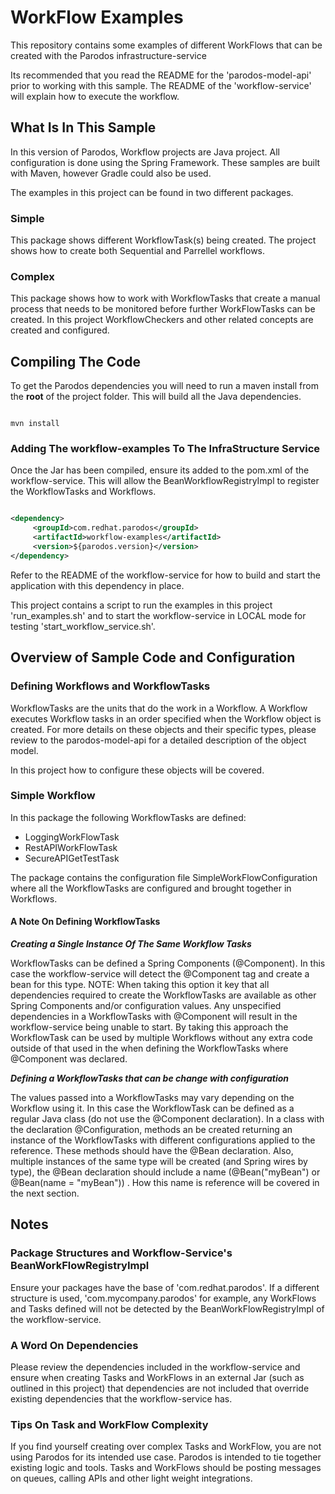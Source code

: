# WorkFlow Examples

This repository contains some examples of different WorkFlows that can be created with the Parodos infrastructure-service

Its recommended that you read the README for the 'parodos-model-api' prior to working with this sample. The README of the 'workflow-service' will explain how to execute the workflow. 

## What Is In This Sample

In this version of Parodos, Workflow projects are Java project. All configuration is done using the Spring Framework. These samples are built with Maven, however Gradle could also be used.

The examples in this project can be found in two different packages.

### Simple

This package shows different WorkflowTask(s) being created. The project shows how to create both Sequential and Parrellel workflows.

### Complex

This package shows how to work with WorkflowTasks that create a manual process that needs to be monitored before further WorkFlowTasks can be created. In this project WorkflowCheckers and other related concepts are created and configured.

## Compiling The Code

To get the Parodos dependencies you will need to run a maven install from the **root** of the project folder. This will build all the Java dependencies.

```shell

mvn install

```

### Adding The workflow-examples To The InfraStructure Service

Once the Jar has been compiled, ensure its added to the pom.xml of the workflow-service. This will allow the BeanWorkflowRegistryImpl to register the WorkflowTasks and Workflows. 


```xml

<dependency>
	 <groupId>com.redhat.parodos</groupId>
	 <artifactId>workflow-examples</artifactId>
	 <version>${parodos.version}</version>
</dependency>


```

Refer to the README of the workflow-service for how to build and start the application with this dependency in place.

This project contains a script to run the examples in this project 'run_examples.sh' and to start the workflow-service in LOCAL mode for testing 'start_workflow_service.sh'.

## Overview of Sample Code and Configuration

### Defining Workflows and WorkflowTasks

WorkflowTasks are the units that do the work in a Workflow. A Workflow executes Workflow tasks in an order specified when the Workflow object is created. For more details on these objects and their specific types, please review to the parodos-model-api for a detailed description of the object model.

In this project how to configure these objects will be covered.

### Simple Workflow

In this package the following WorkflowTasks are defined:

- LoggingWorkFlowTask
- RestAPIWorkFlowTask
- SecureAPIGetTestTask

The package contains the configuration file SimpleWorkFlowConfiguration where all the WorkflowTasks are configured and brought together in Workflows.

#### A Note On Defining WorkflowTasks

***Creating a Single Instance Of The Same Workflow Tasks***

WorkflowTasks can be defined a Spring Components (@Component). In this case the workflow-service will detect the @Component tag and create a bean for this type. NOTE: When taking this option it key that all dependencies required to create the WorkflowTasks are available as other Spring Components and/or configuration values. Any unspecified dependencies in a WorkflowTasks with @Component will result in the workflow-service being unable to start. By taking this approach the WorkflowTask can be used by multiple Workflows without any extra code outside of that used in the when defining the WorkflowTasks where @Component was declared.

***Defining a WorkflowTasks that can be change with configuration***

The values passed into a WorkflowTasks may vary depending on the Workflow using it. In this case the WorkflowTask can be defined as a regular Java class (do not use the @Component declaration). In a class with the declaration @Configuration, methods an be created returning an instance of the WorkflowTasks with different configurations applied to the reference. These methods should have the @Bean declaration. Also, multiple instances of the same type will be created (and Spring wires by type), the @Bean declaration should include a name (@Bean("myBean") or @Bean(name = "myBean")) . How this name is reference will be covered in the next section.





## Notes

### Package Structures and Workflow-Service's BeanWorkFlowRegistryImpl

Ensure your packages have the base of 'com.redhat.parodos'. If a different structure is used, 'com.mycompany.parodos' for example, any WorkFlows and Tasks defined will not be detected by the BeanWorkFlowRegistryImpl of the workflow-service.

### A Word On Dependencies

Please review the dependencies included in the workflow-service and ensure when creating Tasks and WorkFlows in an external Jar (such as outlined in this project) that dependencies are not included that override existing dependencies that the workflow-service has.

### Tips On Task and WorkFlow Complexity

If you find yourself creating over complex Tasks and WorkFlow, you are not using Parodos for its intended use case. Parodos is intended to tie together existing logic and tools. Tasks and WorkFlows should be posting messages on queues, calling APIs and other light weight integrations.


